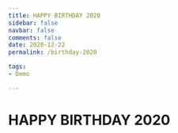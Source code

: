 ```yaml
---
title: HAPPY BIRTHDAY 2020
sidebar: false
navbar: false
comments: false
date: 2020-12-22
permalink: /birthday-2020

tags: 
- Demo

---
```

# HAPPY BIRTHDAY 2020

<ClientOnly>
  <Birthday-Demo2020></Birthday-Demo2020>
</ClientOnly>
